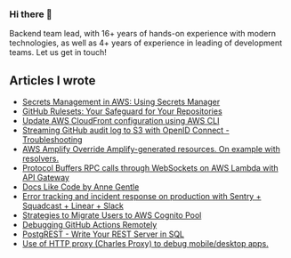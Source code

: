 ### Hi there 👋

Backend team lead, with 16+ years of hands-on experience with modern technologies, as well as 4+ years of experience in leading of development teams. Let us get in touch!

## Articles I wrote
* [Secrets Management in AWS: Using Secrets Manager](https://ancuta.org/posts/secrets-management-in-aws-using-secrets-manager-for-your-microservices/)
* [GitHub Rulesets: Your Safeguard for Your Repositories](https://ancuta.org/posts/github-rulesets-your-safeguard-for-your-repositories/)
* [Update AWS CloudFront configuration using AWS CLI](https://ancuta.org/posts/update-aws-cloudfront-configuration-using-aws-cli/)
* [Streaming GitHub audit log to S3 with OpenID Connect - Troubleshooting](https://ancuta.org/posts/streaming-github-audit-log-to-s3-with-openid-connect-troubleshooting/)
* [AWS Amplify Override Amplify-generated resources. On example with resolvers.](https://ancuta.org/posts/extending-amplify-on-example-modify-resolvers/)
* [Protocol Buffers RPC calls through WebSockets on AWS Lambda with API Gateway](https://ancuta.org/posts/protocol-buffers-through-websockets-on-aws-lambda/)
* [Docs Like Code by Anne Gentle](https://ancuta.org/posts/book-docs-like-code-by-anne-gentle/)
* [Error tracking and incident response on production with Sentry + Squadcast + Linear + Slack](https://ancuta.org/posts/error-tracking-and-incident-response-on-production/)
* [Strategies to Migrate Users to AWS Cognito Pool](https://ancuta.org/posts/migrate-users-to-aws-cognito-pool/)
* [Debugging GitHub Actions Remotely](https://ancuta.org/posts/debugging-github-actions-remotely/)
* [PostgREST - Write Your REST Server in SQL](https://ancuta.org/posts/postgrest/)
* [Use of HTTP proxy (Charles Proxy) to debug mobile/desktop apps.](https://ancuta.org/posts/use-of-charles-http-proxy-to-debug-mobile-apps/)

<!--
**whisller/whisller** is a ✨ _special_ ✨ repository because its `README.md` (this file) appears on your GitHub profile.

Here are some ideas to get you started:

- 🔭 I’m currently working on ...
- 🌱 I’m currently learning ...
- 👯 I’m looking to collaborate on ...
- 🤔 I’m looking for help with ...
- 💬 Ask me about ...
- 📫 How to reach me: ...
- 😄 Pronouns: ...
- ⚡ Fun fact: ...
-->
